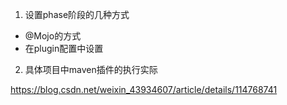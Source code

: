 1. 设置phase阶段的几种方式
  - @Mojo的方式
  - 在plugin配置中设置

2. 具体项目中maven插件的执行实际

https://blog.csdn.net/weixin_43934607/article/details/114768741
